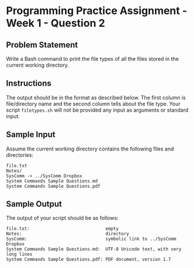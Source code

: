 # Programming Practice Assignment - Week 1 - Question 2

## Problem Statement

Write a Bash command to print the file types of all the files stored in the current working directory.

## Instructions

The output should be in the format as described below.
The first column is file/directory name and the second column tells about the file type.
Your script `filetypes.sh` will not be provided any input as arguments or standard input.

## Sample Input

Assume the current working directory contains the following files and directories:

```
file.txt
Notes/
SysComm -> ../SysComm Dropbox
System Commands Sample Questions.md
System Commands Sample Questions.pdf
```

## Sample Output

The output of your script should be as follows:

```
file.txt:                             empty
Notes:                                directory
SysComm:                              symbolic link to ../SysComm Dropbox
System Commands Sample Questions.md:  UTF-8 Unicode text, with very long lines
System Commands Sample Questions.pdf: PDF document, version 1.7
```
